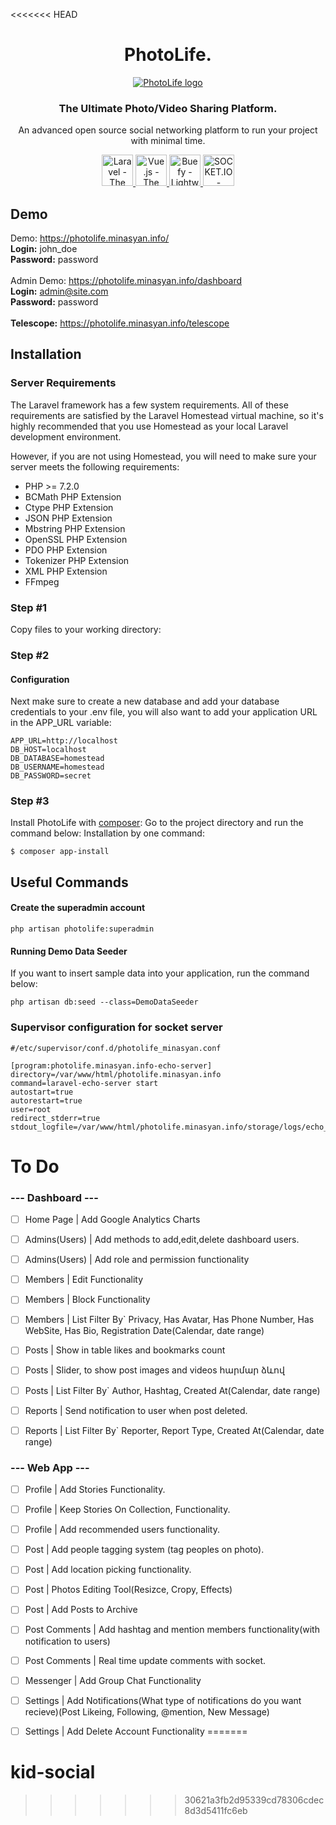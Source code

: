 <<<<<<< HEAD
<h1 align="center">PhotoLife.</h3>

<p align="center">
  <a href="https://photolife.minasyan.info/">
    <img src="https://i.imgur.com/QBa9HAJ.jpg" alt="PhotoLife logo" />
  </a>
</p>

<h3 align="center">The Ultimate Photo/Video Sharing Platform.</h3>
<p align="center">An advanced open source social networking platform to run your project with minimal time.</p>

<p align="center">
  <a href="https://laravel.com/">
    <img src="https://laravel.com/img/logomark.min.svg" height="50" alt="Laravel - The PHP Framework For Web Artisans" />
  </a>
     <a href="https://vuejs.org/">
    <img src="https://vuejs.org/images/logo.png" height="50" alt="Vue.js - The ProgressiveJavaScript Framework" />
  </a>
    <a href="https://buefy.org/">
    <img src="https://buefy.org/static/img/buefy.1d65c18.png" height="50" alt="Buefy - Lightweight UI components for Vue.js based on Bulma" />
  </a>
    <a href="https://socket.io/">
    <img src="https://socket.io/css/images/logo.svg" height="50" alt="SOCKET.IO - FEATURING THE FASTEST AND MOST RELIABLE REAL-TIME ENGINE" />
  </a>
</p>

## Demo
Demo: https://photolife.minasyan.info/ <br/>
<strong>Login:</strong> john_doe <br/>
<strong>Password:</strong> password
<br /><br />
Admin Demo: https://photolife.minasyan.info/dashboard <br/>
<strong>Login:</strong> admin@site.com <br/>
<strong>Password:</strong> password
<br /> <br />
<strong>Telescope:</strong> https://photolife.minasyan.info/telescope <br />

## Installation

### Server Requirements
The Laravel framework has a few system requirements. All of these requirements are satisfied by the Laravel Homestead virtual machine, so it's highly recommended that you use Homestead as your local Laravel development environment.

However, if you are not using Homestead, you will need to make sure your server meets the following requirements:

- PHP >= 7.2.0
- BCMath PHP Extension
- Ctype PHP Extension
- JSON PHP Extension
- Mbstring PHP Extension
- OpenSSL PHP Extension
- PDO PHP Extension
- Tokenizer PHP Extension
- XML PHP Extension
- FFmpeg

### Step #1
Copy files to your working directory:

### Step #2
#### Configuration
Next make sure to create a new database and add your database credentials to your .env file, you will also want to add your application URL in the APP_URL variable:
```
APP_URL=http://localhost
DB_HOST=localhost
DB_DATABASE=homestead
DB_USERNAME=homestead
DB_PASSWORD=secret
```

### Step #3
Install PhotoLife with [composer](https://getcomposer.org/doc/00-intro.md):
Go to the project directory and run the command below:
Installation by one command:
```
$ composer app-install
```

## Useful Commands
#### Create the superadmin account
```
php artisan photolife:superadmin
```

#### Running Demo Data Seeder
If you want to insert sample data into your application, run the command below:
```
php artisan db:seed --class=DemoDataSeeder
```

### Supervisor configuration for socket server
```
#/etc/supervisor/conf.d/photolife_minasyan.conf

[program:photolife.minasyan.info-echo-server]
directory=/var/www/html/photolife.minasyan.info
command=laravel-echo-server start
autostart=true
autorestart=true
user=root
redirect_stderr=true
stdout_logfile=/var/www/html/photolife.minasyan.info/storage/logs/echo_server.log
```

# To Do
### --- Dashboard ---
- [ ] Home Page | Add Google Analytics Charts

- [ ] Admins(Users) | Add methods to add,edit,delete dashboard users.
- [ ] Admins(Users) | Add role and permission functionality

- [ ] Members | Edit Functionality
- [ ] Members | Block Functionality
- [ ] Members | List Filter By` Privacy, Has Avatar, Has Phone Number, Has WebSite, Has Bio, Registration Date(Calendar, date range)

- [ ] Posts | Show in table likes and bookmarks count
- [ ] Posts | Slider, to show post images and videos հարմար ձևով
- [ ] Posts | List Filter By` Author, Hashtag, Created At(Calendar, date range)

- [ ] Reports | Send notification to user when post deleted.
- [ ] Reports | List Filter By` Reporter, Report Type, Created At(Calendar, date range)

### --- Web App ---
- [ ] Profile | Add Stories Functionality.
- [ ] Profile | Keep Stories On Collection, Functionality.
- [ ] Profile | Add recommended users functionality.

- [ ] Post | Add people tagging system (tag peoples on photo).
- [ ] Post | Add location picking functionality.
- [ ] Post | Photos Editing Tool(Resizce, Cropy, Effects)
- [ ] Post | Add Posts to Archive

- [ ] Post Comments | Add hashtag and mention members functionality(with notification to users)
- [ ] Post Comments | Real time update comments with socket.

- [ ] Messenger | Add Group Chat Functionality

- [ ] Settings | Add Notifications(What type of notifications do you want recieve)(Post Likeing, Following, @mention, New Message)
- [ ] Settings | Add Delete Account Functionality
=======
# kid-social
>>>>>>> 30621a3fb2d95339cd78306cdec8d3d5411fc6eb
